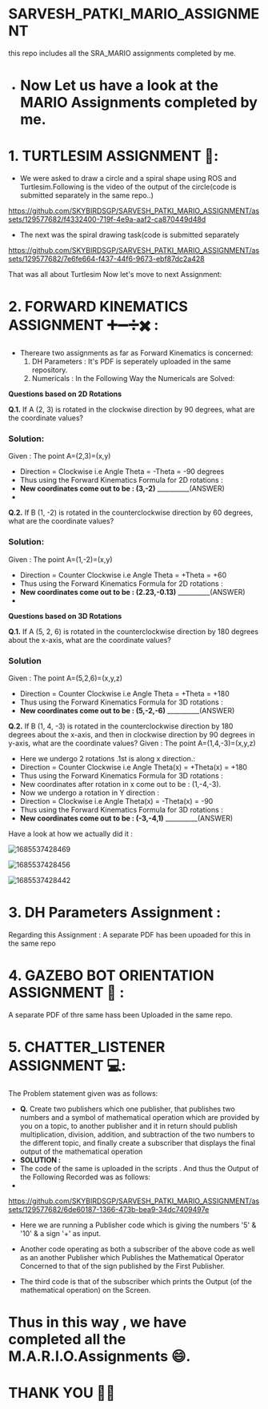 # SARVESH_PATKI_MARIO_ASSIGNMENT


this repo includes all the SRA_MARIO assignments completed by me.

- # Now Let us have a look at the MARIO Assignments completed by me.

 # 1. TURTLESIM ASSIGNMENT 🐢:
 - We were asked to draw a circle and a spiral shape using ROS and Turtlesim.Following is the video of the output of the circle(code is submitted separately in the same repo..)
 
https://github.com/SKYBIRDSGP/SARVESH_PATKI_MARIO_ASSIGNMENT/assets/129577682/f4332400-719f-4e9a-aaf2-ca870449d48d

- The next was the spiral drawing task(code is submitted separately





https://github.com/SKYBIRDSGP/SARVESH_PATKI_MARIO_ASSIGNMENT/assets/129577682/7e6fe664-f437-44f6-9673-ebf87dc2a428




That was all about Turtlesim
Now let's move to next Assignment:

# 2. FORWARD KINEMATICS ASSIGNMENT ➕➖➗✖️ :
- Thereare two assignments as far as Forward Kinematics is concerned: 
  1. DH Parameters : It's PDF is seperately uploaded in the same repository.
  2. Numericals :
     In the Following Way the Numericals are Solved:

**Questions based on 2D Rotations**

**Q.1.** If A (2, 3) is rotated in the clockwise direction by 90 degrees, what are the coordinate values?
### Solution:
Given : The point A=(2,3)=(x,y)
 -   Direction = Clockwise i.e Angle Theta = -Theta = -90 degrees
 -    Thus using the Forward Kinematics Formula for 2D rotations :
 - **New coordinates come out to be : (3,-2)** __________(ANSWER)
 - 

**Q.2.** If B (1, -2) is rotated in the counterclockwise direction by 60 degrees, what are the coordinate values?
### Solution:
Given : The point A=(1,-2)=(x,y)
 -   Direction = Counter Clockwise i.e Angle Theta = +Theta = +60
 -    Thus using the Forward Kinematics Formula for 2D rotations :
 - **New coordinates come out to be : (2.23,-0.13)** __________(ANSWER)
 - 
**Questions based on 3D Rotations**

**Q.1.** If A (5, 2, 6) is rotated in the counterclockwise direction by 180 degrees about the x-axis, what are the coordinate values?
### Solution
Given : The point A=(5,2,6)=(x,y,z)
 -   Direction = Counter Clockwise i.e Angle Theta = +Theta = +180
 -    Thus using the Forward Kinematics Formula for 3D rotations :
 - **New coordinates come out to be : (5,-2,-6)** __________(ANSWER)

**Q.2.** If B (1, 4, -3) is rotated in the counterclockwise direction by 180 degrees about the x-axis, and then in clockwise direction by 90 degrees in y-axis, what are the coordinate values?
Given : The point A=(1,4,-3)=(x,y,z)
- Here we undergo 2 rotations .1st is along x direction.:
 -   Direction = Counter Clockwise i.e Angle Theta(x) = +Theta(x) = +180
 -    Thus using the Forward Kinematics Formula for 3D rotations :
 -    New coordinates after rotation in x come out to be : (1,-4,-3).
 -    Now we undergo a rotation in Y direction :
-   Direction = Clockwise i.e Angle Theta(x) = -Theta(x) = -90
 -    Thus using the Forward Kinematics Formula for 3D rotations :   
 - **New coordinates come out to be : (-3,-4,1)** __________(ANSWER)
  
  
  Have a look at how we actually did it :
  
  
  
  
  
  ![1685537428469](https://github.com/SKYBIRDSGP/SARVESH_PATKI_MARIO_ASSIGNMENT/assets/129577682/79fbae6c-cb30-40d7-b9f9-04cf97e0cb5e)

  
  ![1685537428456](https://github.com/SKYBIRDSGP/SARVESH_PATKI_MARIO_ASSIGNMENT/assets/129577682/c4b90c1f-0374-40dd-89b5-1d97a6f9d8f4)
  
  
  ![1685537428442](https://github.com/SKYBIRDSGP/SARVESH_PATKI_MARIO_ASSIGNMENT/assets/129577682/2a4abe72-a9a4-442e-a5ac-e338d20d34f5)

  
# 3. DH Parameters Assignment :
Regarding this Assignment : A separate PDF has been upoaded for this in the same repo

# 4. GAZEBO BOT ORIENTATION ASSIGNMENT 🦾 :
A separate PDF of thre same hass been Uploaded in the same repo.
# 5. CHATTER_LISTENER ASSIGNMENT 💻:
The Problem statement given was as follows:
- **Q.** Create two publishers which one publisher, that publishes two numbers and a symbol of mathematical operation which are provided by you on a topic, to another publisher and it in return should publish multiplication, division, addition, and subtraction of the two numbers to the different topic, and finally create a subscriber that displays the final output of the mathematical operation
 - **SOLUTION :**
 - The code of the same is uploaded in the scripts . And thus the Output of the Following Recorded was as follows:
 - 


https://github.com/SKYBIRDSGP/SARVESH_PATKI_MARIO_ASSIGNMENT/assets/129577682/6de60187-1366-473b-bea9-34dc7409497e

- Here we are running a Publisher code which is giving the numbers '5' & '10' & a sign '+' as input.

- Another code operating as both a subscriber of the above code as well as an another Publisher which Publishes the Mathematical Operator Concerned to that of the sign published by the First Publisher.

- The third code is that of the subscriber which prints the Output (of the mathematical operation) on the Screen.




# Thus in this way , we have completed all the M.A.R.I.O.Assignments 😄.
# THANK YOU 🙏🏼
